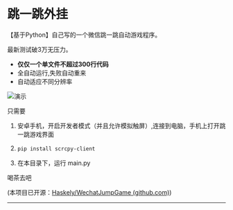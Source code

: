 # 跳一跳外挂

【基于Python】自己写的一个微信跳一跳自动游戏程序。

最新测试破3万无压力。

* **仅仅一个单文件不超过300行代码**
* 全自动运行,失败自动重来
* 自动适应不同分辨率

![演示](demo.gif)

只需要

1. 安卓手机，开启开发者模式（并且允许模拟触屏）,连接到电脑，手机上打开跳一跳游戏界面
2. ```bash
   pip install scrcpy-client
   ```
3. 在本目录下，运行 main.py

喝茶去吧

(本项目已开源：[Haskely/WechatJumpGame (github.com)](https://github.com/Haskely/WechatJumpGame))

---
